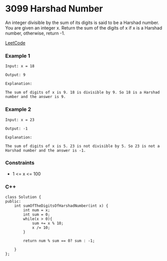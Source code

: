 # 3099 Harshad Number

An integer divisible by the sum of its digits is said to be a Harshad number. You are given an integer x. Return the sum of the digits of x if x is a Harshad number, otherwise, return -1.
 
[LeetCode](https://leetcode.cn/problems/harshad-number/)

### Example 1

```
Input: x = 18

Output: 9

Explanation:

The sum of digits of x is 9. 18 is divisible by 9. So 18 is a Harshad number and the answer is 9.
```

### Example 2

```
Input: x = 23

Output: -1

Explanation:

The sum of digits of x is 5. 23 is not divisible by 5. So 23 is not a Harshad number and the answer is -1.
```

### Constraints

* 1 <= x <= 100

### C++ 

```
class Solution {
public:
    int sumOfTheDigitsOfHarshadNumber(int x) {
        int num = x;
        int sum = 0;
        while(x > 0){
            sum += x % 10;
            x /= 10;
        }
        
        return num % sum == 0? sum : -1;
        
    }
};
```